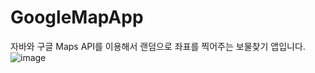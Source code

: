 # GoogleMapApp
자바와 구글 Maps API를 이용해서 랜덤으로 좌표를 찍어주는 보물찾기 앱입니다.
![image](https://user-images.githubusercontent.com/88234731/192283562-53b5c18f-313c-4686-89f6-7318a9220811.png)
